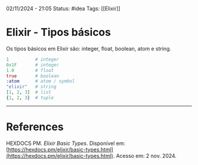 02/11/2024 - 21:05
Status: #idea
Tags: [[Elixir]]

# Elixir - Tipos básicos

Os tipos básicos em Elixir são: integer, float, boolean, atom e string.


``` elixir
1          # integer
0x1F       # integer
1.0        # float
true       # boolean
:atom      # atom / symbol
"elixir"   # string
[1, 2, 3]  # list
{1, 2, 3}  # tuple
```


---

# References

HEXDOCS PM. _Elixir Basic Types_. Disponível em: [https://hexdocs.pm/elixir/basic-types.html](https://hexdocs.pm/elixir/basic-types.html). Acesso em: 2 nov. 2024.